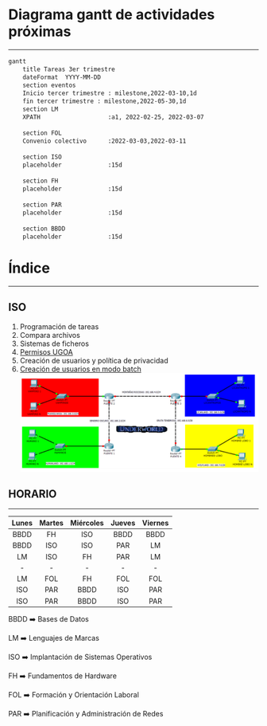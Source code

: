 # Diagrama gantt de actividades próximas
---
```mermaid
gantt
    title Tareas 3er trimestre
    dateFormat  YYYY-MM-DD
    section eventos
    Inicio tercer trimestre : milestone,2022-03-10,1d
    fin tercer trimestre : milestone,2022-05-30,1d
    section LM
    XPATH                   :a1, 2022-02-25, 2022-03-07

    section FOL
    Convenio colectivo      :2022-03-03,2022-03-11

    section ISO
    placeholder             :15d

    section FH
    placeholder             :15d

    section PAR
    placeholder             :15d

    section BBDD
    placeholder             :15d
```

# Índice

---
## ISO
1. Programación de tareas
2. Compara archivos
3. Sistemas de ficheros
4. [Permisos UGOA](iso/permisosUgoa.md)
5. Creación de usuarios y política de privacidad
6. [Creación de usuarios en modo batch](iso/usuariosbash.md)
![](par/foto_underworld_enunciado.png)

## HORARIO

---

| Lunes | Martes | Miércoles | Jueves | Viernes |
|:-----:|:------:|:---------:|:------:|:-------:|
| BBDD  | FH     | ISO       | BBDD   | BBDD    |
| BBDD  | ISO    | ISO       | PAR    | LM      |
| LM    | ISO    | FH        | PAR    | LM      |
| -     | -      | -         | -      | -       |
| LM    | FOL    | FH        | FOL    | FOL     |
| ISO   | PAR    | BBDD      | ISO    | PAR     |
| ISO   | PAR    | BBDD      | ISO    | PAR     |

BBDD :arrow_right: Bases de Datos

LM :arrow_right: Lenguajes de Marcas

ISO :arrow_right: Implantación de Sistemas Operativos

FH :arrow_right: Fundamentos de Hardware

FOL :arrow_right: Formación y Orientación Laboral

PAR :arrow_right: Planificación y Administración de Redes